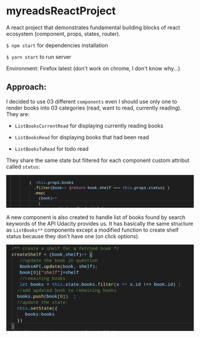 # myreadsReactProject
A react project that demonstrates fundamental building blocks of react ecosystem (component, props, states, router).

`$ npm start` for dependencies installation

`$ yarn start` to run server

Environment: Firefox latest (don't work on chrome, I don't know why...)

## Approach:

I decided to use 03 different `components` even I should use only one to render books into 03 categories (read, want to read, currently reading). They are:

 * `ListBooksCurrentRead` for displaying currently reading books 

 * `ListBooksRead` for displaying books that had been read

 * `ListBooksToRead` for todo read

 They share the same state but filtered for each component custom attribut called `status`:

![](./filter.png)

A new component is also created to handle list of books found by search keywords of the API Udacity provides us. It has basically the same structure as `ListBooks**` components except a modified function to create shelf status because they don't have one (on click options).

![](./shelfcreate.png)

